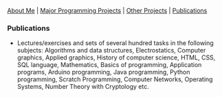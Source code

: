 [About Me](./README.md) | [Major Programming Projects](./mpp.md) | [Other Projects](./op.md) | [Publications](./publications.md)

### Publications

- Lectures/exercises and sets of several hundred tasks in the following subjects: Algorithms and data structures, Electrostatics, Computer graphics, Applied graphics, History of computer science, HTML, CSS, SQL language, Mathematics, Basics of programming, Application programs, Arduino programming, Java programming, Python programming, Scratch Programming, Computer Networks, Operating Systems, Number Theory with Cryptology etc.

